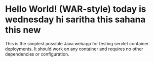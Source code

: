 Hello World! (WAR-style)
today is wednesday 
hi saritha this sahana this new
===============

This is the simplest possible Java webapp for testing servlet container deployments.  It should work on any container and requires no other dependencies or configuration.
